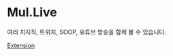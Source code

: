 # Mul.Live

여러 치지직, 트위치, SOOP, 유튜브 방송을 함께 볼 수 있습니다.

[Extension](https://github.com/jebibot/mullive-extension)
